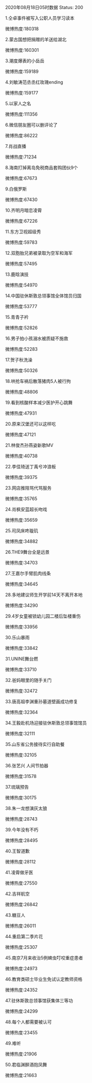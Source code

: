 2020年08月18日05时数据
Status: 200

1.仝卓事件被写入公职人员学习读本

微博热度:180318

2.蒙古国想把捐赠的羊送给湖北

微博热度:160301

3.潮度爆表的小岳岳

微博热度:159189

4.刘敏涛范丞丞红玫瑰ending

微博热度:159177

5.以家人之名

微博热度:111356

6.微信朋友圈可以删评论了

微博热度:86222

7.肖战直播

微博热度:71234

8.海南打掉离岛免税商品套购团伙9个

微博热度:67673

9.白俄罗斯

微博热度:67430

10.齐明月暗恋凌霄

微博热度:67226

11.东方卫视超级秀

微博热度:59783

12.双胞胎兄弟被录取为空军和海军

微博热度:57495

13.鹿晗演技

微博热度:54970

14.中国驻休斯敦总领事馆全体馆员归国

微博热度:53777

15.青青子衿

微博热度:52826

16.男子拍小孩溺水被质疑不施救

微博热度:52283

17.贺子秋洗澡

微博热度:50326

18.哄抢车祸后散落猪肉5人被行拘

微博热度:48806

19.看到核酸样本减少医护开心跳舞

微博热度:47931

20.原来汉堡还可以这样吃

微博热度:47121

21.林俊杰孙燕姿新歌MV

微博热度:40738

22.李佳琦送丁禹兮冲浪板

微博热度:39375

23.网店推陪骂代骂服务

微博热度:35765

24.肖枫安蓝超长吻戏

微博热度:35659

25.司凤床咚璇玑

微博热度:34882

26.THE9舞台全是远景

微博热度:34703

27.王嘉尔手臂肌肉线条

微博热度:34645

28.多地建议师生开学前14天不离开本地

微博热度:34290

29.4岁女童被锁幼儿园二楼后坠楼重伤

微博热度:33956

30.乐山暴雨

微博热度:33842

31.UNINE舞台燃

微博热度:33710

32.爸妈眼里的随手关门

微博热度:32472

33.唐高祖李渊重孙墓道壁画成功修复

微博热度:32364

34.王毅赴机场迎接驻休斯敦总领事馆馆员

微博热度:32111

35.山东省公务接待实行自助餐

微博热度:32105

36.张艺兴 人间节拍器

微博热度:31578

37.琉璃预告

微博热度:30175

38.朱一龙想演灰太狼

微博热度:28743

39.今年没有不朽

微博热度:28495

40.王智道歉

微博热度:28112

41.凌霄做牙医

微博热度:27550

42.吉祥航空

微博热度:26842

43.糖豆人

微博热度:26011

44.重启第二季片花

微博热度:25307

45.南京7月来收治5例蜱虫叮咬重症患者

微博热度:24973

46.教育类硕士毕业生免试认定教师资格

微博热度:24352

47.驻休斯敦总领事馆获集体三等功

微博热度:24299

48.每个人都需要被认可

微博热度:23455

49.难听

微博热度:21906

50.君临渊醉酒抱凤舞

微博热度:21663

